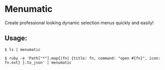 # Menumatic

Create professional looking dynamic selection menus quickly and easily!

## Usage:

```
$ ls | menumatic
```

```
$ ruby -e 'Path["*"].map{|fn| {title: fn, command: "open #{fn}", icon: fn.ext} }.to_json' | menumatic
``` 
